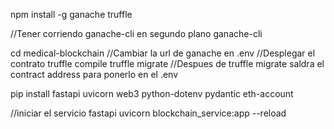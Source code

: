
npm install -g ganache truffle

//Tener corriendo ganache-cli en segundo plano
ganache-cli

cd medical-blockchain
//Cambiar la url de ganache en .env
//Desplegar el contrato
truffle compile
truffle migrate
//Despues de truffle migrate saldra el contract address para ponerlo en el .env

pip install fastapi uvicorn web3 python-dotenv pydantic eth-account

//iniciar el servicio fastapi
uvicorn blockchain_service:app --reload